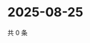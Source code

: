 # 2025-08-25

共 0 条

<!-- BEGIN ZHIHUVIDEO -->
<!-- 最后更新时间 Mon Aug 25 2025 10:41:05 GMT+0800 (China Standard Time) -->

<!-- END ZHIHUVIDEO -->
